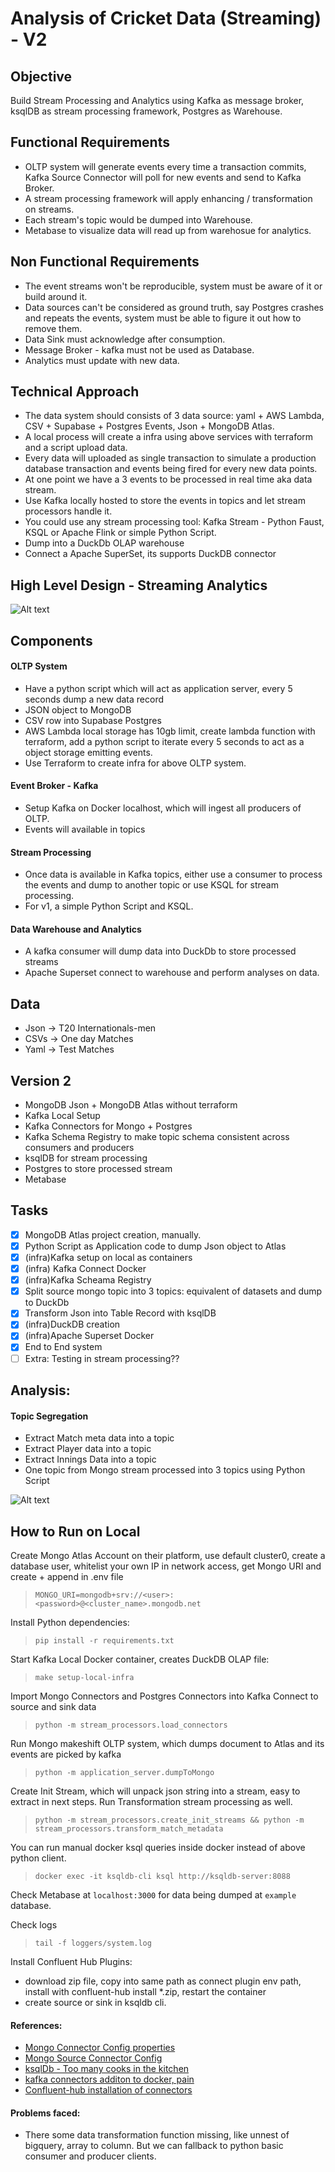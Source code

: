 # Analysis of Cricket Data (Streaming) - V2

## Objective 

Build Stream Processing and Analytics using Kafka as message broker, ksqlDB as stream processing framework, Postgres as Warehouse.  

## Functional Requirements

- OLTP system will generate events every time a transaction commits, Kafka Source Connector will poll for new events and send to Kafka Broker.
- A stream processing framework will apply enhancing / transformation on streams.
- Each stream's topic would be dumped into Warehouse.
- Metabase to visualize data will read up from warehosue for analytics.

## Non Functional Requirements

- The event streams won't be reproducible, system must be aware of it or build around it.
- Data sources can't be considered as ground truth, say Postgres crashes and repeats the events, system must be able to figure it out how to remove them.
- Data Sink must acknowledge after consumption.
- Message Broker - kafka must not be used as Database.
- Analytics must update with new data.

## Technical Approach

-  The data system should consists of 3 data source: yaml + AWS Lambda, CSV + Supabase + Postgres Events, Json + MongoDB Atlas.
-  A local process will create a infra using above services with terraform and a script upload data.
-  Every data will uploaded as single transaction to simulate a production database transaction and events being fired for every new data points.
-  At one point we have a 3 events to be processed in real time aka data stream.
-  Use Kafka locally hosted to store the events in topics and let stream processors handle it.
-  You could use any stream processing tool: Kafka Stream - Python Faust, KSQL or Apache Flink or simple Python Script.
-  Dump into a DuckDb OLAP warehouse
-  Connect a Apache SuperSet, its supports DuckDB connector

## High Level Design - Streaming Analytics

![Alt text](high_level_data_architecture.png)

## Components

#### OLTP System

- Have a python script which will act as application server, every 5 seconds dump a new data record
- JSON object to MongoDB
- CSV row into Supabase Postgres
- AWS Lambda local storage has 10gb limit, create lambda function with terraform, add a python script to iterate every 5 seconds to act as a object storage emitting events.
- Use Terraform to create infra for above OLTP system.

#### Event Broker - Kafka

- Setup Kafka on Docker localhost, which will ingest all producers of OLTP.
- Events will available in topics

#### Stream Processing

- Once data is available in Kafka topics, either use a consumer to process the events and dump to another topic or use KSQL for stream processing.
- For v1, a simple Python Script and KSQL.

#### Data Warehouse and Analytics

- A kafka consumer will dump data into DuckDb to store processed streams
- Apache Superset connect to warehouse and perform analyses on data.

## Data

- Json -> T20 Internationals-men
- CSVs -> One day Matches
- Yaml -> Test Matches

## Version 2

- MongoDB Json + MongoDB Atlas without terraform
- Kafka Local Setup
- Kafka Connectors for Mongo + Postgres 
- Kafka Schema Registry to make topic schema consistent across consumers and producers
- ksqlDB for stream processing
- Postgres to store processed stream
- Metabase


## Tasks

- [x] MongoDB Atlas project creation, manually.
- [x] Python Script as Application code to dump Json object to Atlas
- [x] (infra)Kafka setup on local as containers
- [x] (infra) Kafka Connect Docker 
- [x] (infra)Kafka Scheama Registry
- [x] Split source mongo topic into 3 topics: equivalent of datasets and dump to DuckDb
- [x] Transform Json into Table Record with ksqlDB
- [x] (infra)DuckDB creation
- [x] (infra)Apache Superset Docker
- [x] End to End system
- [ ] Extra: Testing in stream processing??

## Analysis:

#### Topic Segregation 
- Extract Match meta data into a topic
- Extract Player data into a topic
- Extract Innings Data into a topic
- One topic from Mongo stream processed into 3 topics using Python Script

![Alt text](topic_segregation.png)

## How to Run on Local

Create Mongo Atlas Account on their platform, use default cluster0, create a database user, whitelist your own IP in network access, get Mongo URI and create + append in .env file

> `MONGO_URI=mongodb+srv://<user>:<password>@<cluster_name>.mongodb.net`

Install Python dependencies:

> `pip install -r requirements.txt`

Start Kafka Local Docker container, creates DuckDB OLAP file:

> `make setup-local-infra`

Import Mongo Connectors and Postgres Connectors into Kafka Connect to source and sink data

> `python -m stream_processors.load_connectors`

Run Mongo makeshift OLTP system, which dumps document to Atlas and its events are picked by kafka

> `python -m application_server.dumpToMongo`

Create Init Stream, which will unpack json string into a stream, easy to extract in next steps. Run Transformation stream processing as well.

> `python -m stream_processors.create_init_streams && python -m stream_processors.transform_match_metadata`

You can run manual docker ksql queries inside docker instead of above python client.

> `docker exec -it ksqldb-cli ksql http://ksqldb-server:8088`
 
Check Metabase at `localhost:3000` for data being dumped at `example` database. 

Check logs
> `tail -f loggers/system.log`

Install Confluent Hub Plugins:

- download zip file, copy into same path as connect plugin env path, install with confluent-hub install *.zip, restart the container
- create source or sink in ksqldb cli.

#### References:

- [Mongo Connector Config properties](https://www.mongodb.com/docs/kafka-connector/current/source-connector/configuration-properties/all-properties/)
- [Mongo Source Connector Config](https://www.mongodb.com/docs/kafka-connector/current/tutorials/source-connector/)
- [ksqlDb - Too many cooks in the kitchen](https://ksqldb.io/overview.html  )
- [kafka connectors additon to docker, pain](https://www.youtube.com/watch?v=CcHn_V5Sm8c)
- [Confluent-hub installation of connectors](https://docs.confluent.io/kafka-connectors/self-managed/confluent-hub/client.html#install-while-offline-using-a-zip-file)


#### Problems faced:

- There some data transformation function missing, like unnest of bigquery, array to column. But we can fallback to python basic consumer and producer clients.